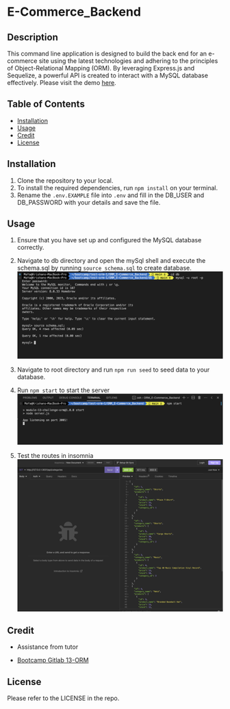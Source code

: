 # E-Commerce_Backend

## Description

This command line application is designed to build the back end for an e-commerce site using the latest technologies and adhering to the principles of Object-Relational Mapping (ORM). By leveraging Express.js and Sequelize, a powerful API is created to interact with a MySQL database effectively.
Please visit the demo [here](https://drive.google.com/file/d/1P0dGjfP1wIIe0ubRDdHFpKCjeqL6VNt6/view?usp=sharing).

## Table of Contents
- [Installation](#installation)
- [Usage](#usage)
- [Credit](#credit)
- [License](#license)

## Installation
1. Clone the repository to your local.
2. To install the required dependencies, run `npm install` on your terminal.
3. Rename the `.env.EXAMPLE` file into `.env` and fill in the DB_USER and DB_PASSWORD with your details and save the file.


## Usage 
1. Ensure that you have set up and configured the MySQL database correctly.

2. Navigate to db directory and open the mySql shell and execute the schema.sql by running `source schema.sql` to create database.
![execute_schema.sql](./images/image_1.png)

3. Navigate to root directory and run `npm run seed` to seed data to your database.

4. Run `npm start` to start the server
![start_server](./images/image_2.png)

5. Test the routes in insomnia
![test_route](./images/image_3.png)


## Credit
- Assistance from tutor 

- [Bootcamp Gitlab 13-ORM](https://git.bootcampcontent.com/University-of-Adelaide/UADEL-VIRT-FSF-PT-03-2023-U-LOLC/-/tree/main/13-ORM/02-Challenge)

## License
Please refer to the LICENSE in the repo.

